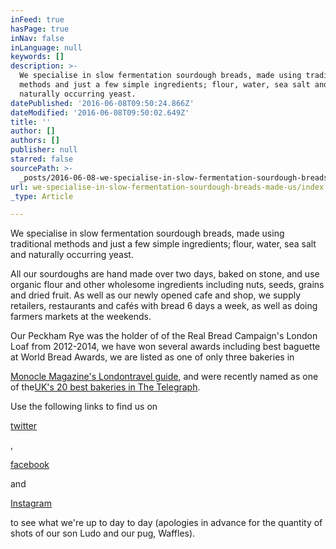 ```yaml
---
inFeed: true
hasPage: true
inNav: false
inLanguage: null
keywords: []
description: >-
  We specialise in slow fermentation sourdough breads, made using traditional
  methods and just a few simple ingredients; flour, water, sea salt and
  naturally occurring yeast.  
datePublished: '2016-06-08T09:50:24.866Z'
dateModified: '2016-06-08T09:50:02.649Z'
title: ''
author: []
authors: []
publisher: null
starred: false
sourcePath: >-
  _posts/2016-06-08-we-specialise-in-slow-fermentation-sourdough-breads-made-us.md
url: we-specialise-in-slow-fermentation-sourdough-breads-made-us/index.html
_type: Article

---
```

We specialise in slow fermentation sourdough breads, made using traditional methods and just a few simple ingredients; flour, water, sea salt and naturally occurring yeast. 

All our sourdoughs are hand made over two days, baked on stone, and use organic flour and other wholesome ingredients including nuts, seeds, grains and dried fruit. As well as our newly opened cafe and shop, we supply retailers, restaurants and cafés with bread 6 days a week, as well as doing farmers markets at the weekends. 

Our Peckham Rye was the holder of of the Real Bread Campaign's London Loaf from 2012-2014, we have won several awards including best baguette at World Bread Awards, we are listed as one of only three bakeries in

[Monocle Magazine's London][0][travel guide][0], and were recently named as one of the[UK's 20 best bakeries in The Telegraph][1].

  
Use the following links to find us on

[twitter][2]

, 

[facebook][3]

and

[Instagram][4]

to see what we're up to day to day (apologies in advance for the quantity of shots of our son Ludo and our pug, Waffles).

[0]: https://monocle.com/shop/books-and-music/travel-guides/the-monocle-travel-guide-london/
[1]: http://www.telegraph.co.uk/food-and-drink/features/britains-best-bakeries/brick-house-bakery/
[2]: https://twitter.com/BrickHouseBread
[3]: https://www.facebook.com/brickhousebread
[4]: http://instagram.com/brickhousebread